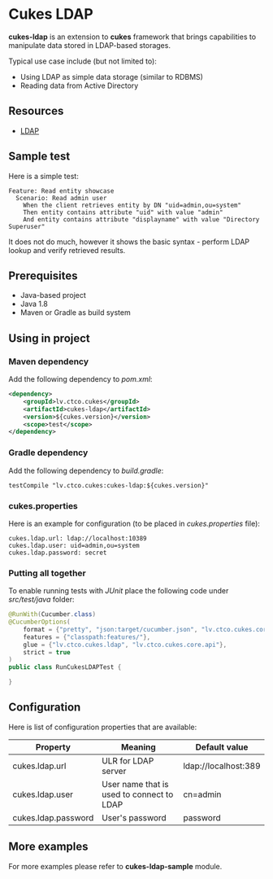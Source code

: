# Cukes LDAP

**cukes-ldap** is an extension to **cukes** framework that brings capabilities to manipulate data stored in LDAP-based storages.

Typical use case include (but not limited to):

- Using LDAP as simple data storage (similar to RDBMS)
- Reading data from Active Directory

## Resources

- [LDAP](https://en.wikipedia.org/wiki/Lightweight_Directory_Access_Protocol)

## Sample test

Here is a simple test:

```gherkin
Feature: Read entity showcase
  Scenario: Read admin user
    When the client retrieves entity by DN "uid=admin,ou=system"
    Then entity contains attribute "uid" with value "admin"
    And entity contains attribute "displayname" with value "Directory Superuser"
```

It does not do much, however it shows the basic syntax - perform LDAP lookup and verify retrieved results.

## Prerequisites

- Java-based project
- Java 1.8
- Maven or Gradle as build system

## Using in project

### Maven dependency

Add the following dependency to *pom.xml*:

```xml
<dependency>
    <groupId>lv.ctco.cukes</groupId>
    <artifactId>cukes-ldap</artifactId>
    <version>${cukes.version}</version>
    <scope>test</scope>
</dependency>
```

### Gradle dependency

Add the following dependency to *build.gradle*:

```
testCompile "lv.ctco.cukes:cukes-ldap:${cukes.version}"
```

### cukes.properties

Here is an example for configuration (to be placed in *cukes.properties* file):

```
cukes.ldap.url: ldap://localhost:10389
cukes.ldap.user: uid=admin,ou=system
cukes.ldap.password: secret
```

### Putting all together

To enable running tests with *JUnit* place the following code under *src/test/java* folder:

```java
@RunWith(Cucumber.class)
@CucumberOptions(
    format = {"pretty", "json:target/cucumber.json", "lv.ctco.cukes.core.formatter.CukesJsonFormatter:target/cucumber2.json"},
    features = {"classpath:features/"},
    glue = {"lv.ctco.cukes.ldap", "lv.ctco.cukes.core.api"},
    strict = true
)
public class RunCukesLDAPTest {

}

```

## Configuration

Here is list of configuration properties that are available:

| Property           | Meaning                                   | Default value        |
|--------------------|-------------------------------------------|----------------------|
| cukes.ldap.url     | ULR for LDAP server                       | ldap://localhost:389 |
| cukes.ldap.user    | User name that is used to connect to LDAP | cn=admin             |
| cukes.ldap.password| User's password                           | password             |

## More examples

For more examples please refer to **cukes-ldap-sample** module.

